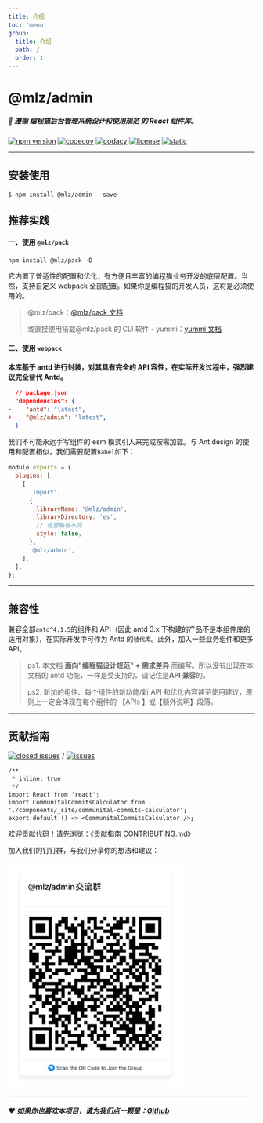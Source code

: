 ```yaml
---
title: 介绍
toc: 'menu'
group:
  title: 介绍
  path: /
  order: 1
---
```


# @mlz/admin

##### 🌈 遵循 编程猫后台管理系统设计和使用规范 的 React 组件库。

[![npm version](https://img.shields.io/npm/v/@mlz/admin?color=blue&label=%40mlz%2Fadmin)](https://github.com/juicecube/mlz-admin) [![codecov](https://codecov.io/gh/juicecube/mlz-admin/branch/master/graph/badge.svg?token=ZNPL3AMQ7Z)](https://app.codecov.io/gh/juicecube/mlz-admin/) [![codacy](https://app.codacy.com/project/badge/Grade/4fe6e8e25e00469d8973f63320fa77c0)](https://app.codacy.com/gh/juicecube/mlz-admin/dashboard) [![license](https://img.shields.io/badge/license-MIT-green.svg?color=lightgreen)](https://github.com/juicecube/mlz-admin/blob/master/CONTRIBUTING.md) [![static](https://img.shields.io/npm/dm/@mlz/admin?label=downloads&color=lightgreen)](https://www.npmjs.com/package/@mlz/admin)

---

## 安装使用

```shell
$ npm install @mlz/admin --save
```

## 推荐实践

#### 一、使用 `@mlz/pack`

```shell
npm install @mlz/pack -D
```

它内置了普适性的配置和优化，有方便且丰富的编程猫业务开发的底层配置。当然，支持自定义 webpack 全部配置。如果你是编程猫的开发人员，这将是必须使用的。

> @mlz/pack：[@mlz/pack 文档](https://github.com/juicecube/mlz-pack)
>
> 或直接使用搭载@mlz/pack 的 CLI 软件 - yummi：[yummi 文档](https://phab.srv.codemao.cn/source/yuumi/)

#### 二、使用 `webpack`

<Alert>**本库基于 antd 进行封装，对其具有完全的 API 容性，在实际开发过程中，强烈建议完全替代 Antd。**</Alert>

```json
  // package.json
  "dependencies": {
-    "antd": "latest",
+    "@mlz/admin": "latest",
  }
```

我们不可能永远手写组件的 esm 模式引入来完成按需加载。与 Ant design 的使用和配置相似，我们需要配置`babel`如下：

```js
module.exports = {
  plugins: [
    [
      'import',
      {
        libraryName: '@mlz/admin',
        libraryDirectory: 'es',
        // 这里略有不同
        style: false,
      },
      '@mlz/admin',
    ],
  ],
};
```

---

## 兼容性

兼容全部`antd^4.1.5`的组件和 API（因此 antd 3.x 下构建的产品不是本组件库的适用对象），在实际开发中可作为 Antd 的`替代库`。此外，加入一些业务组件和更多 API。

> ps1. 本文档 **面向"编程猫设计规范" + 需求差异** 而编写。所以没有出现在本文档的 antd 功能，一样是受支持的。请记住是**API 兼容**的。
>
> ps2. 新加的组件、每个组件的新功能/新 API 和优化内容甚至使用建议，原则上一定会体现在每个组件的 【APIs 】或【额外说明】段落。

---

## 贡献指南

[![closed issues](https://img.shields.io/github/issues-closed/juicecube/mlz-admin?color=lightgreen&label=issues)](https://github.com/juicecube/mlz-admin/issues?q=is%3Aissue+is%3Aclosed) / [![issues](https://img.shields.io/github/issues/juicecube/mlz-admin?color=red&label=pending%20issues)](https://github.com/juicecube/mlz-admin/issues)

```tsx
/**
 * inline: true
 */
import React from 'react';
import CommunitalCommitsCalculator from './components/_site/communital-commits-calculator';
export default () => <CommunitalCommitsCalculator />;
```

欢迎贡献代码！请先浏览：[《贡献指南 CONTRIBUTING.md》](https://github.com/juicecube/mlz-admin/blob/master/CONTRIBUTING.md)

加入我们的钉钉群，与我们分享你的想法和建议：

<img src="https://raw.githubusercontent.com/milobluebell/imgs-repo/master/WechatIMG9.jpeg" width="356" alt="Dingtalk Qrcode"/>

---

##### ❤️ 如果你也喜欢本项目，请为我们点一颗星：[Github](https://github.com/juicecube/mlz-admin)
